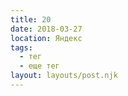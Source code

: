 ```yaml
---
title: 20
date: 2018-03-27
location: Яндекс
tags:
  - тег
  - еще тег
layout: layouts/post.njk
---
```

